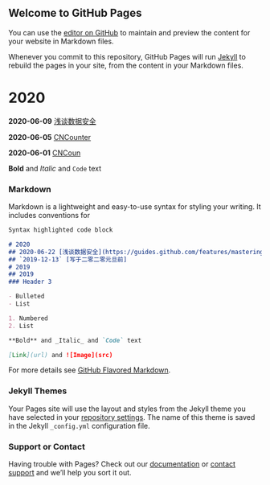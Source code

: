 ## Welcome to GitHub Pages

You can use the [editor on GitHub](https://github.com/caleblei/caleblei.github.io/edit/master/index.md) to maintain and preview the content for your website in Markdown files.

Whenever you commit to this repository, GitHub Pages will run [Jekyll](https://jekyllrb.com/) to rebuild the pages in your site, from the content in your Markdown files.

# 2020
**2020-06-09**          [浅谈数据安全](https://guides.github.com/features/mastering-markdown/)

**2020-06-05**          [CNCounter](http://www.baidu.com)

**2020-06-01**          [CNCoun](http://www.baidu.com)

**Bold** and _Italic_ and `Code` text

### Markdown

Markdown is a lightweight and easy-to-use syntax for styling your writing. It includes conventions for

```markdown
Syntax highlighted code block

# 2020
## 2020-06-22 [浅谈数据安全](https://guides.github.com/features/mastering-markdown/)
## `2019-12-13` [写于二零二零元旦前]
# 2019
## 2019
### Header 3

- Bulleted
- List

1. Numbered
2. List

**Bold** and _Italic_ and `Code` text

[Link](url) and ![Image](src)
```

For more details see [GitHub Flavored Markdown](https://guides.github.com/features/mastering-markdown/).

### Jekyll Themes

Your Pages site will use the layout and styles from the Jekyll theme you have selected in your [repository settings](https://github.com/caleblei/caleblei.github.io/settings). The name of this theme is saved in the Jekyll `_config.yml` configuration file.

### Support or Contact

Having trouble with Pages? Check out our [documentation](https://docs.github.com/categories/github-pages-basics/) or [contact support](https://github.com/contact) and we’ll help you sort it out.
